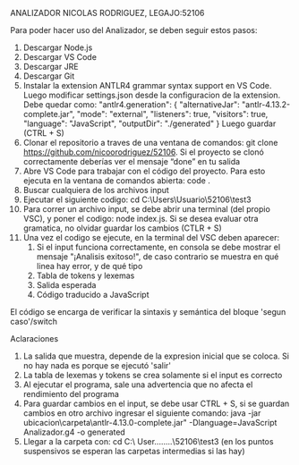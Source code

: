 ANALIZADOR NICOLAS RODRIGUEZ, LEGAJO:52106

Para poder hacer uso del Analizador, se deben seguir estos pasos:
1. Descargar Node.js
2. Descargar VS Code
3. Descargar JRE
4. Descargar Git
5. Instalar la extension ANTLR4 grammar syntax support en VS Code. Luego modificar settings.json desde la configuracion de la extension. Debe quedar como:
"antlr4.generation": {
 "alternativeJar": "antlr-4.13.2-complete.jar",
 "mode": "external",
 "listeners": true,
 "visitors": true,
 "language": "JavaScript",
 "outputDir": "./generated"
}
Luego guardar (CTRL + S)
6. Clonar el repositorio a traves de una ventana de comandos: git clone https://github.com/nicoorodriguez/52106. Si el proyecto se clonó correctamente deberías ver el mensaje “done” en tu salida
7. Abre VS Code para trabajar con el código del proyecto. Para esto ejecuta en la ventana de comandos abierta: code .
8. Buscar cualquiera de los archivos input
9. Ejecutar el siguiente codigo: cd C:\Users\Usuario\52106\test3
10. Para correr un archivo input, se debe abrir una terminal (del propio VSC), y poner el codigo: node index.js. Si se desea evaluar otra gramatica, no olvidar guardar los cambios (CTLR + S)
11. Una vez el codigo se ejecute, en la terminal del VSC deben aparecer:
    1. Si el input funciona correctamente, en consola se debe mostrar el mensaje "¡Analisis exitoso!", de caso contrario se muestra en qué linea hay error, y de qué tipo
    2. Tabla de tokens y lexemas
    3. Salida esperada
    4. Código traducido a JavaScript 

El código se encarga de verificar la sintaxis y semántica del bloque 'segun caso'/switch

Aclaraciones
1. La salida que muestra, depende de la expresion inicial que se coloca. Si no hay nada es porque se ejecutó 'salir'
2. La tabla de lexemas y tokens se crea solamente si el input es correcto
3. Al ejecutar el programa, sale una advertencia que no afecta el rendimiento del programa
4. Para guardar cambios en el input, se debe usar CTRL + S, si se guardan cambios en otro archivo ingresar el siguiente comando: java -jar ubicacion\carpeta\antlr-4.13.0-complete.jar" -Dlanguage=JavaScript Analizador.g4 -o generated
5. Llegar a la carpeta con: cd C:\ User........\52106\test3 (en los puntos suspensivos se esperan las carpetas intermedias si las hay)

